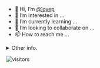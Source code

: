 - 👋 Hi, I’m [@loyep](https://github.com/loyep)
- 👀 I’m interested in ...
- 🌱 I’m currently learning ...
- 💞️ I’m looking to collaborate on ...
- 📫 How to reach me ...

<details>
  <summary>Other info.</summary>
  <br>

<!--START_SECTION:waka-->

```text
Vue.js       17 hrs 4 mins   ██████████████████▒░░░░░░   73.54 %
TypeScript   3 hrs 34 mins   ████░░░░░░░░░░░░░░░░░░░░░   15.39 %
JavaScript   58 mins         █░░░░░░░░░░░░░░░░░░░░░░░░   04.20 %
Other        45 mins         ▓░░░░░░░░░░░░░░░░░░░░░░░░   03.28 %
```

<!--END_SECTION:waka-->

</details>

![visitors](https://visitor-badge.glitch.me/badge?page_id=loyep.loyep)
